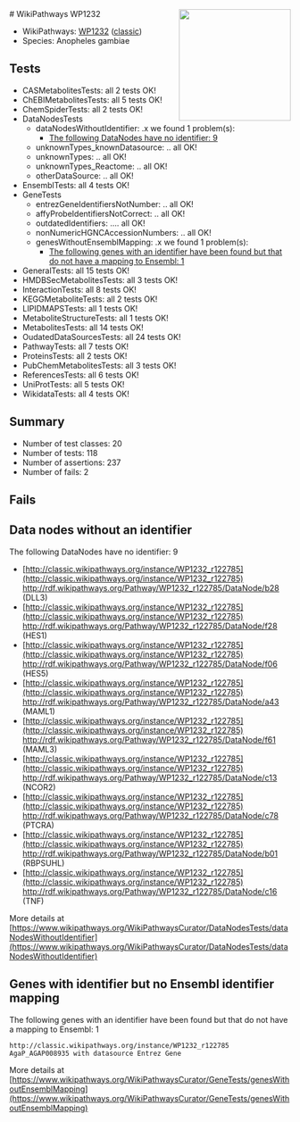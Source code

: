 <img style="float: right; width: 200px" src="https://upload.wikimedia.org/wikipedia/commons/thumb/8/83/Wplogo_with_text_500.png/640px-Wplogo_with_text_500.png" />
# WikiPathways WP1232

* WikiPathways: [WP1232](https://wikipathways.org/pathways/WP1232) ([classic](https://classic.wikipathways.org/instance/WP1232))
* Species: Anopheles gambiae
## Tests
* CASMetabolitesTests: all 2 tests OK!
* ChEBIMetabolitesTests: all 5 tests OK!
* ChemSpiderTests: all 2 tests OK!
* DataNodesTests
    * dataNodesWithoutIdentifier: .x we found 1 problem(s):
        * [The following DataNodes have no identifier: 9](#d2d32fa8)
    * unknownTypes_knownDatasource: .. all OK!
    * unknownTypes: .. all OK!
    * unknownTypes_Reactome: .. all OK!
    * otherDataSource: .. all OK!
* EnsemblTests: all 4 tests OK!
* GeneTests
    * entrezGeneIdentifiersNotNumber: .. all OK!
    * affyProbeIdentifiersNotCorrect: .. all OK!
    * outdatedIdentifiers: .... all OK!
    * nonNumericHGNCAccessionNumbers: .. all OK!
    * genesWithoutEnsemblMapping: .x we found 1 problem(s):
        * [The following genes with an identifier have been found but that do not have a mapping to Ensembl: 1](#40286d83)
* GeneralTests: all 15 tests OK!
* HMDBSecMetabolitesTests: all 3 tests OK!
* InteractionTests: all 8 tests OK!
* KEGGMetaboliteTests: all 2 tests OK!
* LIPIDMAPSTests: all 1 tests OK!
* MetaboliteStructureTests: all 1 tests OK!
* MetabolitesTests: all 14 tests OK!
* OudatedDataSourcesTests: all 24 tests OK!
* PathwayTests: all 7 tests OK!
* ProteinsTests: all 2 tests OK!
* PubChemMetabolitesTests: all 3 tests OK!
* ReferencesTests: all 6 tests OK!
* UniProtTests: all 5 tests OK!
* WikidataTests: all 4 tests OK!


## Summary

* Number of test classes: 20
* Number of tests: 118
* Number of assertions: 237
* Number of fails: 2

## Fails

<a name="d2d32fa8" />

## Data nodes without an identifier

The following DataNodes have no identifier: 9

* [http://classic.wikipathways.org/instance/WP1232_r122785](http://classic.wikipathways.org/instance/WP1232_r122785) http://rdf.wikipathways.org/Pathway/WP1232_r122785/DataNode/b28 (DLL3)
* [http://classic.wikipathways.org/instance/WP1232_r122785](http://classic.wikipathways.org/instance/WP1232_r122785) http://rdf.wikipathways.org/Pathway/WP1232_r122785/DataNode/f28 (HES1)
* [http://classic.wikipathways.org/instance/WP1232_r122785](http://classic.wikipathways.org/instance/WP1232_r122785) http://rdf.wikipathways.org/Pathway/WP1232_r122785/DataNode/f06 (HES5)
* [http://classic.wikipathways.org/instance/WP1232_r122785](http://classic.wikipathways.org/instance/WP1232_r122785) http://rdf.wikipathways.org/Pathway/WP1232_r122785/DataNode/a43 (MAML1)
* [http://classic.wikipathways.org/instance/WP1232_r122785](http://classic.wikipathways.org/instance/WP1232_r122785) http://rdf.wikipathways.org/Pathway/WP1232_r122785/DataNode/f61 (MAML3)
* [http://classic.wikipathways.org/instance/WP1232_r122785](http://classic.wikipathways.org/instance/WP1232_r122785) http://rdf.wikipathways.org/Pathway/WP1232_r122785/DataNode/c13 (NCOR2)
* [http://classic.wikipathways.org/instance/WP1232_r122785](http://classic.wikipathways.org/instance/WP1232_r122785) http://rdf.wikipathways.org/Pathway/WP1232_r122785/DataNode/c78 (PTCRA)
* [http://classic.wikipathways.org/instance/WP1232_r122785](http://classic.wikipathways.org/instance/WP1232_r122785) http://rdf.wikipathways.org/Pathway/WP1232_r122785/DataNode/b01 (RBPSUHL)
* [http://classic.wikipathways.org/instance/WP1232_r122785](http://classic.wikipathways.org/instance/WP1232_r122785) http://rdf.wikipathways.org/Pathway/WP1232_r122785/DataNode/c16 (TNF)


More details at [https://www.wikipathways.org/WikiPathwaysCurator/DataNodesTests/dataNodesWithoutIdentifier](https://www.wikipathways.org/WikiPathwaysCurator/DataNodesTests/dataNodesWithoutIdentifier)

<a name="40286d83" />

## Genes with identifier but no Ensembl identifier mapping

The following genes with an identifier have been found but that do not have a mapping to Ensembl: 1
```
http://classic.wikipathways.org/instance/WP1232_r122785 AgaP_AGAP008935 with datasource Entrez Gene
```

More details at [https://www.wikipathways.org/WikiPathwaysCurator/GeneTests/genesWithoutEnsemblMapping](https://www.wikipathways.org/WikiPathwaysCurator/GeneTests/genesWithoutEnsemblMapping)

